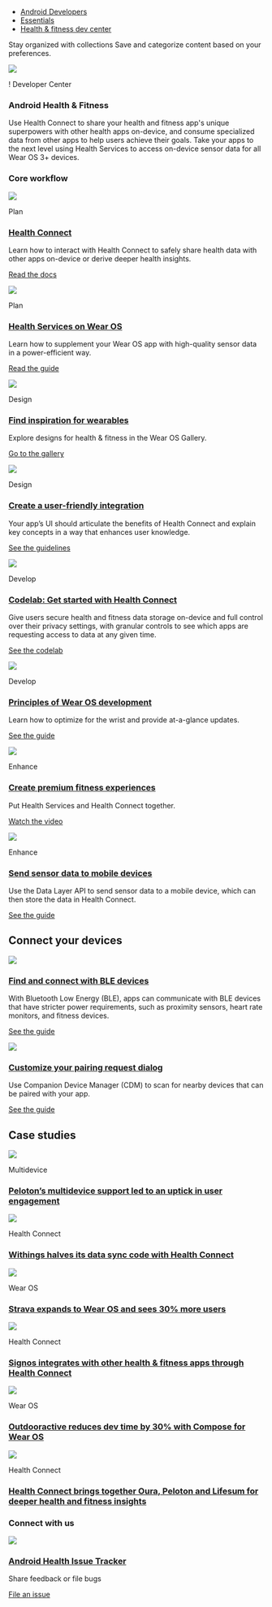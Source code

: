-   [Android Developers](https://developer.android.com/)
-   [Essentials](https://developer.android.com/get-started)
-   [Health & fitness dev center](https://developer.android.com/health-and-fitness)

Stay organized with collections Save and categorize content based on your preferences.

![](https://developer.android.com/static/images/health-and-fitness/hero-2.png)

 ! Developer Center

### Android Health & Fitness

Use Health Connect to share your health and fitness app's unique superpowers with other health apps on-device, and consume specialized data from other apps to help users achieve their goals. Take your apps to the next level using Health Services to access on-device sensor data for all Wear OS 3+ devices.

 

### Core workflow

 [![](https://developer.android.com/static/images/picto-icons/health-connect-logo.svg)](https://developer.android.com/guide/health-and-fitness/health-connect)

Plan

### [Health Connect](https://developer.android.com/guide/health-and-fitness/health-connect)

Learn how to interact with Health Connect to safely share health data with other apps on-device or derive deeper health insights.

[Read the docs](https://developer.android.com/guide/health-and-fitness/health-connect)

 [![](https://developer.android.com/static/images/picto-icons/health-services-logo.svg)](https://developer.android.com/training/wearables/health-services)

Plan

### [Health Services on Wear OS](https://developer.android.com/training/wearables/health-services)

Learn how to supplement your Wear OS app with high-quality sensor data in a power-efficient way.

[Read the guide](https://developer.android.com/training/wearables/health-services)

 [![](https://developer.android.com/static/images/picto-icons/wearable-app.svg)](https://developer.android.com/wear/gallery/health-fitness)

Design

### [Find inspiration for wearables](https://developer.android.com/wear/gallery/health-fitness)

Explore designs for health & fitness in the Wear OS Gallery.

[Go to the gallery](https://developer.android.com/wear/gallery/health-fitness)

 [![](https://developer.android.com/static/images/picto-icons/user-friendly-integration.svg)](https://developer.android.com/guide/health-and-fitness/health-connect-guidelines/ux-guidelines/basic-guidance)

Design

### [Create a user-friendly integration](https://developer.android.com/guide/health-and-fitness/health-connect-guidelines/ux-guidelines/basic-guidance)

Your app’s UI should articulate the benefits of Health Connect and explain key concepts in a way that enhances user knowledge.

[See the guidelines](https://developer.android.com/guide/health-and-fitness/health-connect-guidelines/ux-guidelines/basic-guidance)

 [![](https://developer.android.com/static/images/picto-icons/health-connect-codelab.svg)](https://developer.android.com/codelabs/health-connect#0)

Develop

### [Codelab: Get started with Health Connect](https://developer.android.com/codelabs/health-connect#0)

Give users secure health and fitness data storage on-device and full control over their privacy settings, with granular controls to see which apps are requesting access to data at any given time.

[See the codelab](https://developer.android.com/codelabs/health-connect#0)

 [![](https://developer.android.com/static/images/picto-icons/wear-os-development.svg)](https://developer.android.com/training/wearables/principles)

Develop

### [Principles of Wear OS development](https://developer.android.com/training/wearables/principles)

Learn how to optimize for the wrist and provide at-a-glance updates.

[See the guide](https://developer.android.com/training/wearables/principles)

 [![](https://developer.android.com/static/images/picto-icons/health-premium-experience.svg)](https://www.youtube.com/watch?v=OuCY5Kpu5xA&list=PLWz5rJ2EKKc92MGTd1CgUtXZfhA74nUpb&index=29&pp=iAQB)

Enhance

### [Create premium fitness experiences](https://www.youtube.com/watch?v=OuCY5Kpu5xA&list=PLWz5rJ2EKKc92MGTd1CgUtXZfhA74nUpb&index=29&pp=iAQB)

Put Health Services and Health Connect together.

[Watch the video](https://www.youtube.com/watch?v=OuCY5Kpu5xA&list=PLWz5rJ2EKKc92MGTd1CgUtXZfhA74nUpb&index=29&pp=iAQB)

 [![](https://developer.android.com/static/images/picto-icons/send-data.svg)](https://developer.android.com/training/wearables/data/data-layer)

Enhance

### [Send sensor data to mobile devices](https://developer.android.com/training/wearables/data/data-layer)

Use the Data Layer API to send sensor data to a mobile device, which can then store the data in Health Connect.

[See the guide](https://developer.android.com/training/wearables/data/data-layer)

## Connect your devices

 [![](https://developer.android.com/static/images/picto-icons/nearby.svg)](https://developer.android.com/guide/topics/connectivity/bluetooth/ble-overview)

### [Find and connect with BLE devices](https://developer.android.com/guide/topics/connectivity/bluetooth/ble-overview)

With Bluetooth Low Energy (BLE), apps can communicate with BLE devices that have stricter power requirements, such as proximity sensors, heart rate monitors, and fitness devices.

[See the guide](https://developer.android.com/guide/topics/connectivity/bluetooth/ble-overview)

 [![](https://developer.android.com/static/images/picto-icons/pathway-2.svg)](https://developer.android.com/guide/topics/connectivity/companion-device-pairing)

### [Customize your pairing request dialog](https://developer.android.com/guide/topics/connectivity/companion-device-pairing)

Use Companion Device Manager (CDM) to scan for nearby devices that can be paired with your app.

[See the guide](https://developer.android.com/guide/topics/connectivity/companion-device-pairing)

## Case studies

[![](https://developer.android.com/static/images/health-and-fitness/developer-stories/peloton.jpg)](https://www.youtube.com/watch?v=mSejMEIbAzU)

Multidevice

### [Peloton’s multidevice support led to an uptick in user engagement](https://www.youtube.com/watch?v=mSejMEIbAzU)

[![](https://developer.android.com/static/images/health-and-fitness/developer-stories/withings.png)](https://android-developers.googleblog.com/2023/03/withings-reduces-data-sync-code-with--health-and-fitness-api-health-connect.html)

Health Connect

### [Withings halves its data sync code with Health Connect](https://android-developers.googleblog.com/2023/03/withings-reduces-data-sync-code-with--health-and-fitness-api-health-connect.html)

[![](https://developer.android.com/static/images/health-and-fitness/developer-stories/strava.jpg)](https://www.youtube.com/watch?v=ENeSNZ3s0Jw&t=1s)

Wear OS

### [Strava expands to Wear OS and sees 30% more users](https://www.youtube.com/watch?v=ENeSNZ3s0Jw&t=1s)

[![](https://developer.android.com/static/images/health-and-fitness/developer-stories/signos.png)](https://android-developers.googleblog.com/2023/01/signos-streamlines-integrations-with-health-fitness-apps-through-health-connect-api.html)

Health Connect

### [Signos integrates with other health & fitness apps through Health Connect](https://android-developers.googleblog.com/2023/01/signos-streamlines-integrations-with-health-fitness-apps-through-health-connect-api.html)

[![](https://developer.android.com/static/images/health-and-fitness/developer-stories/outdooractive.png)](https://android-developers.googleblog.com/2022/09/outdooractive-boosts-user-experience-on-wearable-devices-using-compose-for-wear-os.html)

Wear OS

### [Outdooractive reduces dev time by 30% with Compose for Wear OS](https://android-developers.googleblog.com/2022/09/outdooractive-boosts-user-experience-on-wearable-devices-using-compose-for-wear-os.html)

[![](https://developer.android.com/static/images/health-and-fitness/developer-stories/oura.jpg)](https://www.youtube.com/watch?v=WxOpQO4NUUM&ab_channel=AndroidDevelopers)

Health Connect

### [Health Connect brings together Oura, Peloton and Lifesum for deeper health and fitness insights](https://www.youtube.com/watch?v=WxOpQO4NUUM&ab_channel=AndroidDevelopers)

### Connect with us

 [![](https://developer.android.com/static/images/picto-icons/bug.svg)](https://issuetracker.google.com/new?component=1056301&template=1581114)

### [Android Health Issue Tracker](https://issuetracker.google.com/new?component=1056301&template=1581114)

Share feedback or file bugs

[File an issue](https://issuetracker.google.com/new?component=1056301&template=1581114)
